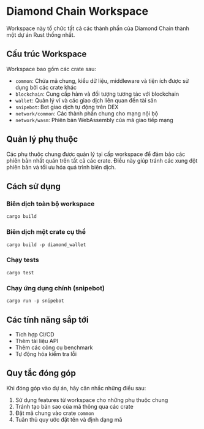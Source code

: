 # Diamond Chain Workspace

Workspace này tổ chức tất cả các thành phần của Diamond Chain thành một dự án Rust thống nhất.

## Cấu trúc Workspace

Workspace bao gồm các crate sau:

- `common`: Chứa mã chung, kiểu dữ liệu, middleware và tiện ích được sử dụng bởi các crate khác
- `blockchain`: Cung cấp hàm và đối tượng tương tác với blockchain
- `wallet`: Quản lý ví và các giao dịch liên quan đến tài sản
- `snipebot`: Bot giao dịch tự động trên DEX
- `network/common`: Các thành phần chung cho mạng nội bộ
- `network/wasm`: Phiên bản WebAssembly của mã giao tiếp mạng

## Quản lý phụ thuộc

Các phụ thuộc chung được quản lý tại cấp workspace để đảm bảo các phiên bản nhất quán trên tất cả các crate. Điều này giúp tránh các xung đột phiên bản và tối ưu hóa quá trình biên dịch.

## Cách sử dụng

### Biên dịch toàn bộ workspace

```
cargo build
```

### Biên dịch một crate cụ thể

```
cargo build -p diamond_wallet
```

### Chạy tests

```
cargo test
```

### Chạy ứng dụng chính (snipebot)

```
cargo run -p snipebot
```

## Các tính năng sắp tới

- Tích hợp CI/CD
- Thêm tài liệu API
- Thêm các công cụ benchmark
- Tự động hóa kiểm tra lỗi

## Quy tắc đóng góp

Khi đóng góp vào dự án, hãy cân nhắc những điều sau:

1. Sử dụng features từ workspace cho những phụ thuộc chung
2. Tránh tạo bản sao của mã thông qua các crate
3. Đặt mã chung vào crate `common`
4. Tuân thủ quy ước đặt tên và định dạng mã 